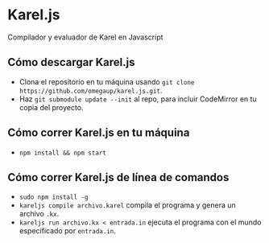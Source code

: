 Karel.js
========

Compilador y evaluador de Karel en Javascript

## Cómo descargar Karel.js

* Clona el repositorio en tu máquina usando
	`git clone https://github.com/omegaup/karel.js.git`.
* Haz `git submodule update --init` al repo, para incluir CodeMirror en tu
	copia del proyecto.

## Cómo correr Karel.js en tu máquina

* `npm install && npm start`

## Cómo correr Karel.js de línea de comandos

* `sudo npm install -g`
* `kareljs compile archivo.karel` compila el programa y genera un
	archivo `.kx`.
* `kareljs run archivo.kx < entrada.in` ejecuta el programa con el mundo
	especificado por `entrada.in`.
